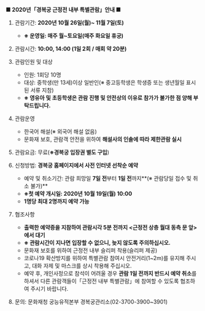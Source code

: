 **■ 2020년「경복궁 근정전 내부 특별관람」안내 ■**
1. 관람기간: **2020년 10월 26일(월)~ 11월 7일(토)**
   - **※ 운영일: 매주 월~토요일(매주 화요일 휴궁)**

2. 관람시간: **10:00, 14:00 (1일 2회 / 매회 약 20분)**

3. 관람인원 및 대상
   - 인원: 1회당 10명
   - 대상: 중학생(만 13세)이상 일반인(※ 중고등학생은 학생증 또는 생년월일 표시된 서류 지참)
   - **※ 영유아 및 초등학생은 관람 진행 및 안전상의 이유로 참가가 불가한 점 양해 부탁드립니다.**

4. 관람운영
   - 한국어 해설(※ 외국어 해설 없음)
   - 문화재 보호, 관람객 안전을 위하여 **해설사의 인솔에 따라 제한관람 실시**

5. 관람요금: 무료(**※경복궁 입장권 별도 구입**)

6. 신청방법: **경복궁 홈페이지에서 사전 인터넷 선착순 예약**
   - 예약 및 취소기간: 관람 희망일 **7일 전**부터 **1일 전**까지**(※ 관람당일 접수 및 취소 불가)**
   - **※첫 예약 개시일: 2020년 10월 19일(월) 10:00**
   - **1명당 최대 2명까지 예약 가능**

7. 협조사항
   - **출력한 예약증을 지참하여 관람시각 5분 전까지 <근정전 상층 월대 동측 문 앞>에서 대기**
   - **※ 관람시간이 지나면 입장할 수 없으니, 늦지 않도록 주의하십시오.**
   - 문화재 보호를 위하여 근정전 내부 슬리퍼 착용(슬리퍼 제공)
   - 코로나19 확산방지를 위하여 특별관람 참여시 안전거리(1~2m)를 유지해 주시고, 대화 자제 및 마스크를 상시 착용해 주십시오.
   - 예약 후, 개인사정으로 참석이 어려울 경우 **관람 1일 전까지 반드시 예약 취소**를 하셔서 다른 관람객들이「근정전 내부 특별관람」에 참여할 수 있도록 협조하여 주시기 바랍니다.

8. 문의: 문화재청 궁능유적본부 경복궁관리소(02-3700-3900~3901)